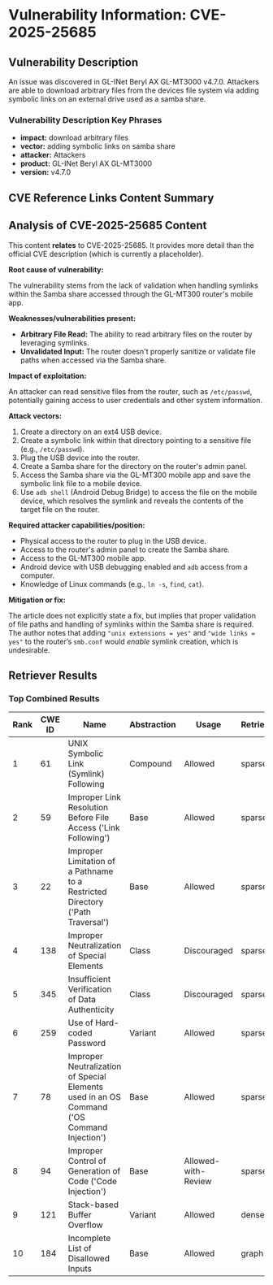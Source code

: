 # Vulnerability Information: CVE-2025-25685

## Vulnerability Description
An issue was discovered in GL-INet Beryl AX GL-MT3000 v4.7.0. Attackers are able to download arbitrary files from the devices file system via adding symbolic links on an external drive used as a samba share.

### Vulnerability Description Key Phrases
- **impact:** download arbitrary files
- **vector:** adding symbolic links on samba share
- **attacker:** Attackers
- **product:** GL-INet Beryl AX GL-MT3000
- **version:** v4.7.0

## CVE Reference Links Content Summary
## Analysis of CVE-2025-25685 Content

This content **relates** to CVE-2025-25685. It provides more detail than the official CVE description (which is currently a placeholder).

**Root cause of vulnerability:**

The vulnerability stems from the lack of validation when handling symlinks within the Samba share accessed through the GL-MT300 router's mobile app.

**Weaknesses/vulnerabilities present:**

*   **Arbitrary File Read:** The ability to read arbitrary files on the router by leveraging symlinks.
*   **Unvalidated Input:** The router doesn't properly sanitize or validate file paths when accessed via the Samba share.

**Impact of exploitation:**

An attacker can read sensitive files from the router, such as `/etc/passwd`, potentially gaining access to user credentials and other system information.

**Attack vectors:**

1.  Create a directory on an ext4 USB device.
2.  Create a symbolic link within that directory pointing to a sensitive file (e.g., `/etc/passwd`).
3.  Plug the USB device into the router.
4.  Create a Samba share for the directory on the router's admin panel.
5.  Access the Samba share via the GL-MT300 mobile app and save the symbolic link file to a mobile device.
6.  Use `adb shell` (Android Debug Bridge) to access the file on the mobile device, which resolves the symlink and reveals the contents of the target file on the router.

**Required attacker capabilities/position:**

*   Physical access to the router to plug in the USB device.
*   Access to the router's admin panel to create the Samba share.
*   Access to the GL-MT300 mobile app.
*   Android device with USB debugging enabled and `adb` access from a computer.
*   Knowledge of Linux commands (e.g., `ln -s`, `find`, `cat`).

**Mitigation or fix:**

The article does not explicitly state a fix, but implies that proper validation of file paths and handling of symlinks within the Samba share is required. The author notes that adding `"unix extensions = yes"` and `"wide links = yes"` to the router’s `smb.conf` would *enable* symlink creation, which is undesirable.

## Retriever Results

### Top Combined Results

| Rank | CWE ID | Name | Abstraction | Usage  | Retrievers | Individual Scores |
|------|--------|------|-------------|-------|------------|-------------------|
| 1 | 61 | UNIX Symbolic Link (Symlink) Following | Compound | Allowed | sparse | 0.073 |
| 2 | 59 | Improper Link Resolution Before File Access ('Link Following') | Base | Allowed | sparse | 0.066 |
| 3 | 22 | Improper Limitation of a Pathname to a Restricted Directory ('Path Traversal') | Base | Allowed | sparse | 0.060 |
| 4 | 138 | Improper Neutralization of Special Elements | Class | Discouraged | sparse | 0.058 |
| 5 | 345 | Insufficient Verification of Data Authenticity | Class | Discouraged | sparse | 0.057 |
| 6 | 259 | Use of Hard-coded Password | Variant | Allowed | sparse | 0.057 |
| 7 | 78 | Improper Neutralization of Special Elements used in an OS Command ('OS Command Injection') | Base | Allowed | sparse | 0.057 |
| 8 | 94 | Improper Control of Generation of Code ('Code Injection') | Base | Allowed-with-Review | sparse | 0.056 |
| 9 | 121 | Stack-based Buffer Overflow | Variant | Allowed | dense | 0.596 |
| 10 | 184 | Incomplete List of Disallowed Inputs | Base | Allowed | graph | 0.002 |

